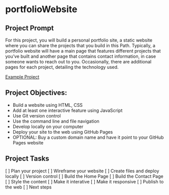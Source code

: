 # portfolioWebsite

## Project Prompt

For this project, you will build a personal portfolio site, a static website where you can share the projects that you build in this Path. Typically, a portfolio website will have a main page that features different projects that you’ve built and another page that contains contact information, in case someone wants to reach out to you. Occasionally, there are additional pages for each project, detailing the technology used.

[Example Project](https://priceless-kepler-06d70c.netlify.app/#projects)

## Project Objectives:

- Build a website using HTML, CSS
- Add at least one interactive feature using JavaScript
- Use Git version control
- Use the command line and file navigation
- Develop locally on your computer
- Deploy your site to the web using GitHub Pages
- OPTIONAL: Buy a custom domain name and have it point to your GitHub Pages website

## Project Tasks

[ ] Plan your project
[ ] Wireframe your website
[ ] Create files and deploy locally
[ ] Version control
[ ] Build the Home Page
[ ] Build the Contact Page
[ ] Style the content
[ ] Make it interative
[ ] Make it responsive
[ ] Publish to the web
[ ] Next steps
